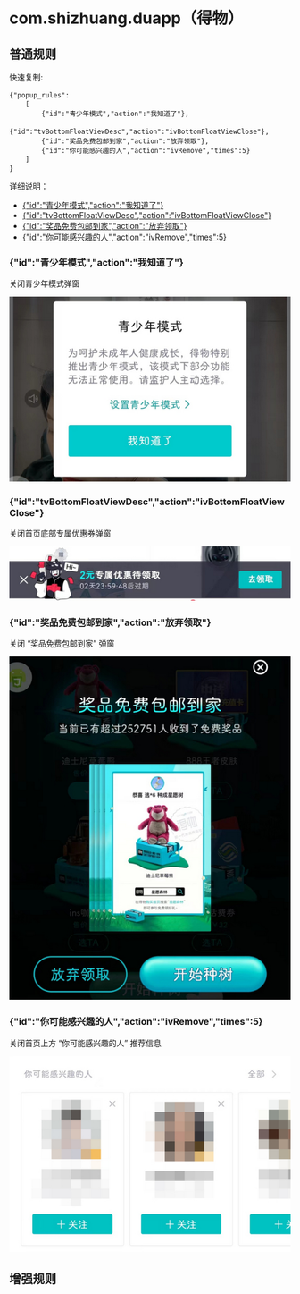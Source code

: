 # com.shizhuang.duapp（得物）

## 普通规则

快速复制:
```
{"popup_rules":
    [
        {"id":"青少年模式","action":"我知道了"},
        {"id":"tvBottomFloatViewDesc","action":"ivBottomFloatViewClose"},
        {"id":"奖品免费包邮到家","action":"放弃领取"},
        {"id":"你可能感兴趣的人","action":"ivRemove","times":5}
    ]
}
```
详细说明：
- [{"id":"青少年模式","action":"我知道了"}](#id青少年模式action我知道了)
- [{"id":"tvBottomFloatViewDesc","action":"ivBottomFloatViewClose"}](#idtvbottomfloatviewdescactionivbottomfloatviewclose)
- [{"id":"奖品免费包邮到家","action":"放弃领取"}](#id奖品免费包邮到家action放弃领取)
- [{"id":"你可能感兴趣的人","action":"ivRemove","times":5}](#id你可能感兴趣的人actionivremovetimes5)

### {"id":"青少年模式","action":"我知道了"}
关闭青少年模式弹窗

![](./assets/青少年模式.jpg)

### {"id":"tvBottomFloatViewDesc","action":"ivBottomFloatViewClose"}
关闭首页底部专属优惠券弹窗

![](./assets/首页底部专属优惠券弹窗.jpg)

### {"id":"奖品免费包邮到家","action":"放弃领取"}
关闭 “奖品免费包邮到家” 弹窗

![](./assets/奖品免费包邮到家.jpg)

### {"id":"你可能感兴趣的人","action":"ivRemove","times":5}
关闭首页上方 “你可能感兴趣的人” 推荐信息

![](./assets/你可能感兴趣的人.jpg)

## 增强规则
